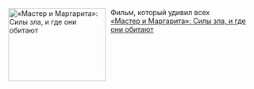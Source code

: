 <!--2025-01-19 10:53:20-->
<div class="yb">
  <div class="rss smaller1 kino_kino"><a href="https://www.kino-teatr.ru/kino/art/tv/7162/" title="«Мастер и Маргарита»: Силы зла, и где они обитают"><img src="https://www.kino-teatr.ru/art/2/6/7162/poster.jpg" width="196" height="147" align="left" hspace="5" style="margin: 0px 10px 0px 5px" alt="«Мастер и Маргарита»: Силы зла, и где они обитают"/></a>Фильм, который удивил всех <br><a class="light" href="https://www.kino-teatr.ru/kino/art/tv/7162/">«Мастер и Маргарита»: Силы зла, и где они обитают</a></div>
</div>
